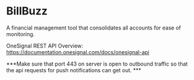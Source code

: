 # BillBuzz
A financial management tool that consolidates all accounts for ease of monitoring.

OneSignal REST API Overview: https://documentation.onesignal.com/docs/onesignal-api

***Make sure that port 443 on server is open to outbound traffic so that the api requests for push notifications can get out. ***
